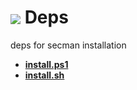 # [<img src="https://imgs-secman.web.app/logo.png" align="center" />](https://secman-team.github.io) **Deps**

<!-- <img src="https://github.com/secman-team/secman-team.github.io/blob/main/public/glitsh_secman.svg" /> -->

deps for secman installation

* [**install.ps1**](./public/install.ps1)
* [**install.sh**](./public/install.sh)
